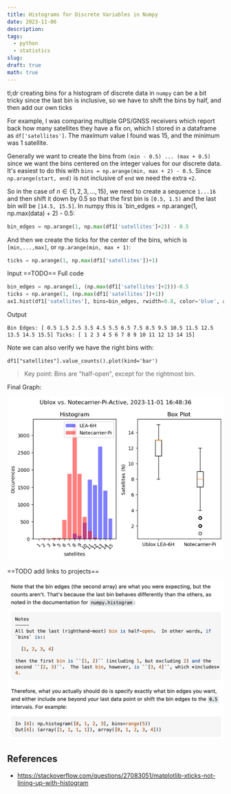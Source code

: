 ```yaml
---
title: Histograms for Discrete Variables in Numpy
date: 2023-11-06
description: 
tags:
  - python
  - statistics
slug: 
draft: true
math: true
---
```


tl;dr creating bins for a histogram of discrete data in `numpy` can be a bit tricky since the last bin is inclusive, so we have to shift the bins by half, and then add our own ticks

For example, I was comparing multiple GPS/GNSS receivers which report back how many satellites they have a fix on, which I stored in a dataframe as `df['satellites']`. The maximum value I found was 15, and the minimum was 1 satellite.

Generally we want to create the bins from `(min - 0.5) ... (max + 0.5)` since we want the bins centered on the integer values for our discrete data.  It's easiest to do this with `bins = np.arange(min, max + 2) - 0.5`. Since `np.arange(start, end)` is not inclusive of `end` we need the extra `+2`. 

So in the case of $n \in \{1, 2, 3, \ldots, 15\}$, we need to create a sequence  `1...16`  and then shift it down by 0.5 so that the first bin is `[0.5, 1.5)` and the last bin will be `[14.5, 15.5]`. In numpy this is `bin_edges = np.arange(1, np.max(data) + 2) - 0.5:

```python
bin_edges = np.arange(1, np.max(df1['satellites']+2)) - 0.5  
```

And then we create the ticks for the center of the bins, which is `[min,...,max]`, or `np.arange(min, max + 1)`:
```python
ticks = np.arange(1, np.max(df1['satellites'])+1)
```


Input
==TODO== Full code
```python
bin_edges = np.arange(1, (np.max(df1['satellites']+2)))-0.5  
ticks = np.arange(1, (np.max(df1['satellites'])+1))
ax1.hist(df1['satellites'], bins=bin_edges, rwidth=0.8, color='blue', alpha=0.5, label='LEA-6H')
```

Output
```
Bin Edges: [ 0.5 1.5 2.5 3.5 4.5 5.5 6.5 7.5 8.5 9.5 10.5 11.5 12.5 13.5 14.5 15.5] Ticks: [ 1 2 3 4 5 6 7 8 9 10 11 12 13 14 15]
```

Note we can also verify we have the right bins with:
```
df1["satellites"].value_counts().plot(kind='bar')
```

> Key point: Bins are "half-open", except for the rightmost bin. 


Final Graph:

![](attachments/Pasted%20image%2020231106130301.png)

==TODO add links to projects==


![](attachments/Screenshot%202023-11-06%20at%2012.50.39%20PM.png)


## References
- https://stackoverflow.com/questions/27083051/matplotlib-xticks-not-lining-up-with-histogram